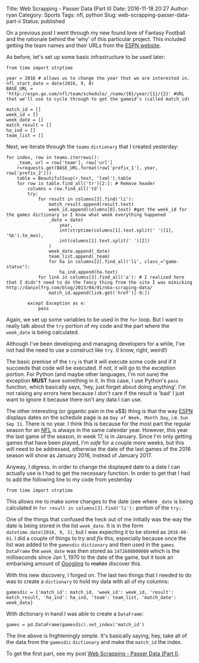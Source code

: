 Title: Web Scrapping - Passer Data (Part II)
Date: 2016-11-18 20:27
Author: ryan
Category: Sports
Tags: nfl, python
Slug: web-scrapping-passer-data-part-ii
Status: published

On a previous post I went through my new found love of Fantasy Football and the rationale behind the 'why' of this particular project. This included getting the team names and their URLs from the [ESPN website](https://www.espn.com).

As before, let's set up some basic infrastructure to be used later:

    from time import strptime

    year = 2016 # allows us to change the year that we are interested in.
    nfl_start_date = date(2016, 9, 8)
    BASE_URL = 'http://espn.go.com/nfl/team/schedule/_/name/{0}/year/{1}/{2}' #URL that we'll use to cycle through to get the gameid's (called match_id)

    match_id = []
    week_id = []
    week_date = []
    match_result = []
    ha_ind = []
    team_list = []

Next, we iterate through the `teams` `dictionary` that I created yesterday:

    for index, row in teams.iterrows():
        _team, url = row['team'], row['url']
        r=requests.get(BASE_URL.format(row['prefix_1'], year, row['prefix_2']))
        table = BeautifulSoup(r.text, 'lxml').table
        for row in table.find_all('tr')[2:]: # Remove header
            columns = row.find_all('td')
            try:
                for result in columns[3].find('li'):
                    match_result.append(result.text)
                    week_id.append(columns[0].text) #get the week_id for the games dictionary so I know what week everything happened
                    _date = date(
                        year,
                        int(strptime(columns[1].text.split(' ')[1], '%b').tm_mon),
                        int(columns[1].text.split(' ')[2])
                    )
                    week_date.append(_date)
                    team_list.append(_team)
                    for ha in columns[2].find_all('li', class_="game-status"):
                        ha_ind.append(ha.text)
                for link in columns[3].find_all('a'): # I realized here that I didn't need to do the fancy thing from the site I was mimicking http://danielfrg.com/blog/2013/04/01/nba-scraping-data/
                    match_id.append(link.get('href')[-9:])

            except Exception as e:
                pass

Again, we set up some variables to be used in the `for` loop. But I want to really talk about the `try` portion of my code and the part where the `week_date` is being calculated.

Although I've been developing and managing developers for a while, I've not had the need to use a construct like `try`. (I know, right, weird!)

The basic premise of the `try` is that it will execute some code and if it succeeds that code will be executed. If not, it will go to the exception portion. For Python (and maybe other languages, I'm not sure) the exception **MUST** have something in it. In this case, I use Python's `pass` function, which basically says, 'hey, just forget about doing anything'. I'm not raising any errors here because I don't care if the result is 'bad' I just want to ignore it because there isn't any data I can use.

The other interesting (or gigantic pain in the a\$\$) thing is that the way [ESPN](https://www.espn.com) displays dates on the schedule page is as `Day of Week, Month Day`, i.e. `Sun Sep 11`. There is no year. I think this is because for the most part the regular season for an [NFL](https://www.nfl.com) is always in the same calendar year. However, this year the last game of the season, in week 17, is in January. Since I'm only getting games that have been played, I'm *safe* for a couple more weeks, but this will need to be addressed, otherwise the date of the last games of the 2016 season will show as January 2016, instead of January 2017.

Anyway, I digress. In order to change the displayed date to a date I can actually use is I had to get the necessary function. In order to get that I had to add the following line to my code from yesterday

    from time import strptime

This allows me to make some changes to the date (see where `_date` is being calculated in `for result in columns[3].find('li'):` portion of the `try:`.

One of the things that confused the heck out of me initially was the way the date is being stored in the list `week_date`. It is in the form `datetime.date(2016, 9, 1)`, but I was expecting it to be stored as `2016-09-01`. I did a couple of things to try and *fix* this, especially because once the list was added to the `gamesdic` `dictionary` and then used in the `games` `DataFrame` the `week_date` was then stored as `1472688000000` which is the milliseconds since Jan 1, 1970 to the date of the game, but it took an embarising amount of [Googling](https://www.google.com) to ~~realize~~ discover this.

With this new discovery, I forged on. The last two things that I needed to do was to create a `dictionary` to hold my data with all of my columns:

    gamesdic = {'match_id': match_id, 'week_id': week_id, 'result': match_result, 'ha_ind': ha_ind, 'team': team_list, 'match_date': week_date}

With dictionary in hand I was able to create a `DataFrame`:

    games = pd.DataFrame(gamesdic).set_index('match_id')

The line above is frighteningly simple. It's basically saying, hey, take all of the data from the `gamesdic` `dictionary` and make the `match_id` the index.

To get the first part, see my post [Web Scrapping - Passer Data (Part I)](https://www.ryancheley.com/blog/2016/11/17/web-scrapping).
